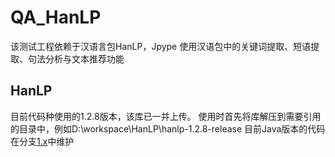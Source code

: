 # QA_HanLP
该测试工程依赖于汉语言包HanLP，Jpype
使用汉语包中的关键词提取、短语提取、句法分析与文本推荐功能

## HanLP
目前代码种使用的1.2.8版本，该库已一并上传。
使用时首先将库解压到需要引用的目录中，例如D:\workspace\HanLP\hanlp-1.2.8-release
目前Java版本的代码在分支[1.x](https://github.com/hankcs/HanLP/tree/1.x)中维护


